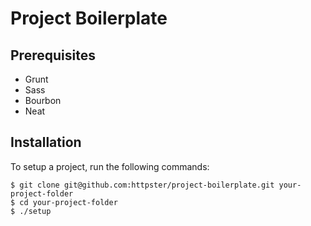 # Project Boilerplate

## Prerequisites

- Grunt
- Sass
- Bourbon
- Neat

## Installation

To setup a project, run the following commands:

	$ git clone git@github.com:httpster/project-boilerplate.git your-project-folder
	$ cd your-project-folder
	$ ./setup
